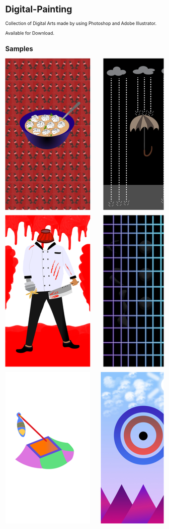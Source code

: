 # Digital-Painting

Collection of Digital Arts made by using Photoshop and Adobe Illustrator.

Available for Download.

## Samples

<pre><img src="Jhol%20Momo%20and%20Coke%20-%20Phone%20Wallpaper.jpg" width="270" height="480">     <img src="Umbrella%20Rain%20-%20Phone%20Wallpaper.png" width="270" height="480">     <img src="IT%20George%20-%20Phone%20Wallpaper.png" width="270" height="480"></pre>

<pre><img src="Bowl%20Head%20-%20Phone%20Wallpaper.png" width="270" height="480">     <img src="Amoled%20Wall%20-%20Phone%20Wallpaper.jpg" width="270" height="480">     <img src="Letter%20and%20Stars%20-%20Phone%20Wallpaper.png" width="270" height="480"></pre>

<pre><img src="Robot%20and%20Laser%20-%20Phone%20Wallpaper.png" width="270" height="480">    <img src="Target%20-%20Phone%20Wallpaper.jpg" width="270" height="480"></pre>




